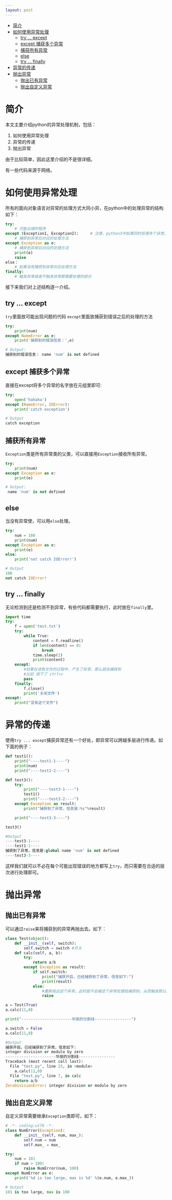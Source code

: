 ```yaml
---
layout: post 
---
```


- [简介](#简介)
- [如何使用异常处理](#如何使用异常处理)
  - [try ... except](#try--except)
  - [except 捕获多个异常](#except-捕获多个异常)
  - [捕获所有异常](#捕获所有异常)
  - [else](#else)
  - [try ... finally](#try--finally)
- [异常的传递](#异常的传递)
- [抛出异常](#抛出异常)
  - [抛出已有异常](#抛出已有异常)
  - [抛出自定义异常](#抛出自定义异常)


# 简介
本文主要介绍python的异常处理机制，包括：
1. 如何使用异常处理
2. 异常的传递
3. 抛出异常

由于比较简单，因此这里介绍的不是很详细。

有一些代码来源于网络。

<!-- more -->
# 如何使用异常处理
所有的面向对象语言对异常的处理方式大同小异，在python中的处理异常的结构如下：

```python
try:
    # 可能出错的程序
except (Exception1, Exception2):     # 注意，python3中如果同时处理多个异常,需要将多个异常放在元组中。
    # 捕获到异常后对应的处理方法
except Exception as e:
    # 捕获到异常后对应的处理方法
    print(e)
    raise
else：
    # 如果没有捕获到异常对应处理方法
finally:
    # 触发异常或者不触发异常都需要处理的部分
```
接下来我们对上述结构逐一介绍。

## try ... except
`try`里面放可能出现问题的代码
`except`里面放捕获到错误之后的处理的方法

```python
try:
    print(num)
except NameError as e:
    print('捕获到的错误信息：',e)

# Output:
捕获到的错误信息： name 'num' is not defined
```

## except 捕获多个异常
直接在except将多个异常的名字放在元组里即可:

```python
try:
    open('hahaha')
except (NameError, IOError):
    print('catch exception')

# Output
catch exception
```

## 捕获所有异常
`Exception`类是所有异常类的父类，可以直接用`Exception`接收所有异常。
```python
try:
    print(num)
except Exception as e:
    print(e)

# Output:
 name 'num' is not defined
```

## else
当没有异常使，可以用`else`处理。
```python
try:
    num = 100
    print(num)
except Exception as e:
    print(e)
else:
    print('not catch IOError!')

# Output 
100
not catch IOError!
```

## try ... finally
无论检测到还是检测不到异常，有些代码都需要执行，此时放在`finally`里。
```python
import time
try:
    f = open('test.txt')
    try:
        while True:
            content = f.readline()
            if len(content) == 0:
                break
            time.sleep(2)
            print(content)
    except:
        #如果在读取文件的过程中，产生了异常，那么就会捕获到
        #比如 按下了 ctrl+c
        pass
    finally:
        f.close()
        print('关闭文件')
except:
    print("没有这个文件")
```

# 异常的传递
使用`try ... except`捕获异常还有一个好处，即异常可以跨越多层进行传递。如下面的例子：

```python
def test1():
    print("----test1-1----")
    print(num)
    print("----test1-2----")

def test3():
    try:
        print("----test3-1----")
        test1()
        print("----test3-2----")
    except Exception as result:
        print("捕获到了异常，信息是:%s"%result)

    print("----test3-3----")

test3()

#Output
----test3-1----
----test1-1----
捕获到了异常，信息是:global name 'num' is not defined
----test3-3----
```
这样我们就可以不必在每个可能出现错误的地方都写上`try`，而只需要在合适的层次进行处理即可。

# 抛出异常

## 抛出已有异常
可以通过`raise`来将捕获到的异常再抛出去。如下：
```python
class Test(object):
    def __init__(self, switch):
        self.switch = switch #开关
    def calc(self, a, b):
        try:
            return a/b
        except Exception as result:
            if self.switch:
                print("捕获开启，已经捕获到了异常，信息如下:")
                print(result)
            else:
                #重新抛出这个异常，此时就不会被这个异常处理给捕获到，从而触发默认的异常处理
                raise

a = Test(True)
a.calc(11,0)

print("----------------------华丽的分割线----------------")

a.switch = False
a.calc(11,0)

#Output 
捕获开启，已经捕获到了异常，信息如下:
integer division or modulo by zero
----------------------华丽的分割线----------------
Traceback (most recent call last):
  File "test.py", line 23, in <module>
    a.calc(11,0)
  File "test.py", line 7, in calc
    return a/b
ZeroDivisionError: integer division or modulo by zero
```
## 抛出自定义异常
自定义异常需要继承`Exception`类即可，如下：
```python
# -*- coding:utf8 -*- 
class NumError(Exception):
    def __init__(self, num, max_):
        self.num = num
        self.max_ = max_

try:
    num = 101
    if num > 100:
        raise NumError(num, 100)
except NumError as e:
    print('%d is too large, max is %d' %(e.num, e.max_))

# Output
101 is too large, max is 100
```
